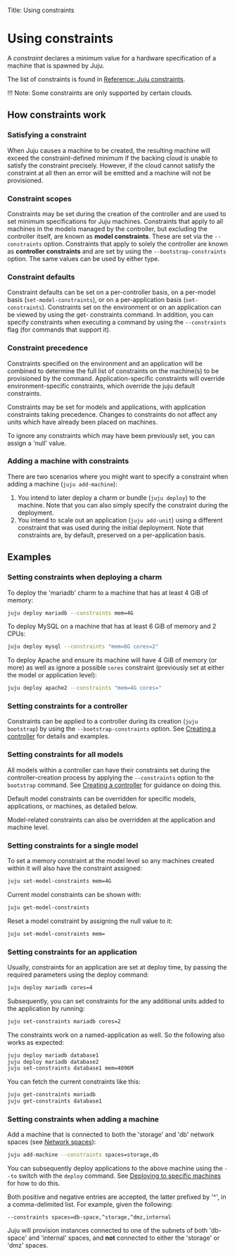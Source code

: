 Title: Using constraints

# Using constraints

A *constraint* declares a minimum value for a hardware specification of a
machine that is spawned by Juju.

The list of constraints is found in
[Reference: Juju constraints][reference-constraints].

!!! Note:
    Some constraints are only supported by certain clouds.

## How constraints work

### Satisfying a constraint

When Juju causes a machine to be created, the resulting machine will exceed the
constraint-defined minimum if the backing cloud is unable to satisfy the
constraint precisely. However, if the cloud cannot satisfy the constraint at
all then an error will be emitted and a machine will not be provisioned.

### Constraint scopes

Constraints may be set during the creation of the controller and are used to
set minimum specifications for Juju machines. Constraints that apply to all
machines in the models managed by the controller, but excluding the controller
itself, are known as **model constraints**. These are set via the
`--constraints` option. Constraints that apply to solely the controller are
known as **controller constraints** and are set by using the
`--bootstrap-constraints` option. The same values can be used by either type.

### Constraint defaults

Constraint defaults can be set on a per-controller basis, on a per-model basis
(`set-model-constraints`), or on a per-application basis (`set-constraints`).
Constraints set on the environment or on an application can be viewed by using
the get- constraints command. In addition, you can specify constraints when
executing a command by using the `--constraints` flag (for commands that
support it).

### Constraint precedence 

Constraints specified on the environment and an application will be combined to
determine the full list of constraints on the machine(s) to be provisioned by
the command. Application-specific constraints will override environment-specific
constraints, which override the juju default constraints.

Constraints may be set for models and
applications, with application constraints taking precedence. Changes to
constraints do not affect any units which have already been placed on machines.

To ignore any constraints which may have been previously set, you can assign a 
'null' value. 

### Adding a machine with constraints

There are two scenarios where you might want to specify a constraint when
adding a machine (`juju add-machine`):

 1. You intend to later deploy a charm or bundle (`juju deploy`) to the
    machine. Note that you can also simply specify the constraint during the
    deployment.
 1. You intend to scale out an application (`juju add-unit`) using a different
    constraint that was used during the initial deployment. Note that
    constraints are, by default, preserved on a per-application basis.

## Examples

### Setting constraints when deploying a charm

To deploy the 'mariadb' charm to a machine that has at least 4 GiB of memory:
  
```bash
juju deploy mariadb --constraints mem=4G
```

To deploy MySQL on a machine that has at least 6 GiB of memory and 2 CPUs:
  
```bash
juju deploy mysql --constraints "mem=6G cores=2"
```

To deploy Apache and ensure its machine will have 4 GiB of memory (or more) as
well as ignore a possible `cores` constraint (previously set at either the
model or application level):
  
```bash
juju deploy apache2 --constraints "mem=4G cores=" 
```
    
### Setting constraints for a controller

Constraints can be applied to a controller during its creation
(`juju bootstrap`) by using the `--bootstrap-constraints` option. See
[Creating a controller][controllers-creating] for details and examples.

### Setting constraints for all models

All models within a controller can have their constraints set during the
controller-creation process by applying the `--constraints` option to the
`bootstrap` command. See [Creating a controller][controllers-creating] for
guidance on doing this.

Default model constraints can be overridden for specific models, applications,
or machines, as detailed below.

Model-related constraints can also be overridden at the application and machine
level.

### Setting constraints for a single model

To set a memory constraint at the model level so any machines created within it
will also have the constraint assigned:
  
```bash
juju set-model-constraints mem=4G
```

Current model constraints can be shown with:

```bash
juju get-model-constraints
```

Reset a model constraint by assigning the null value to it:
 
```bash
juju set-model-constraints mem=
```

### Setting constraints for an application

Usually, constraints for an application are set at deploy time, by passing the 
required parameters using the deploy command:
  
```bash
juju deploy mariadb cores=4
```

Subsequently, you can set constraints for the any additional units added to the 
application by running:
  
```bash
juju set-constraints mariadb cores=2
```

The constraints work on a named-application as well. So the following also
works as expected:
  
```bash
juju deploy mariadb database1
juju deploy mariadb database2
juju set-constraints database1 mem=4096M
```

You can fetch the current constraints like this:
  
```bash
juju get-constraints mariadb
juju get-constraints database1
```

### Setting constraints when adding a machine

Add a machine that is connected to both the 'storage' and 'db' network spaces
(see [Network spaces][network-spaces]):

```bash 
juju add-machine --constraints spaces=storage,db
```

You can subsequently deploy applications to the above machine using the `--to`
switch with the `deploy` command. See
[Deploying to specific machines][charms-deploying-to-option] for how to do
this.

Both positive and negative entries are accepted, the latter prefixed by '^', in
a comma-delimited list. For example, given the following:

```no-highlight
--constraints spaces=db-space,^storage,^dmz,internal
```

Juju will provision instances connected to one of the subnets of both
'db-space' and 'internal' spaces, and **not** connected to either the 'storage'
or 'dmz' spaces.


<!-- LINKS -->

[controllers-creating]: ./controllers-creating.html
[network-spaces]: ./network-spaces.html
[charms-deploying-to-option]: ./charms-deploying-advanced.html#deploying-to-specific-machines
[reference-constraints]: ./reference-constraints.html
